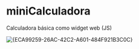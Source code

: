 # miniCalculadora
Calculadora básica como widget web (JS)

![{ECA99259-26AC-42C2-A601-484F921B3C0C}](https://github.com/user-attachments/assets/41aeeae7-3f17-4d80-98b4-6d22fd5fa9a0)
